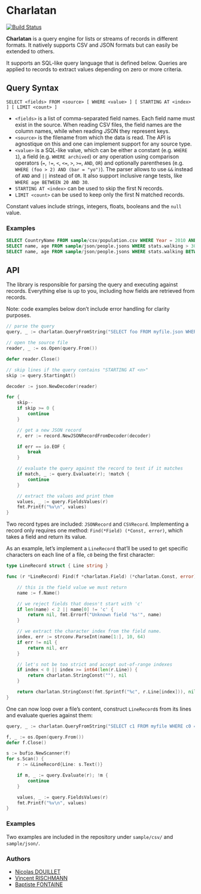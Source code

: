 # Charlatan

[![Build Status](https://travis-ci.org/BatchLabs/charlatan.svg?branch=master)](https://travis-ci.org/BatchLabs/charlatan)

**Charlatan** is a query engine for lists or streams of records in different
formats. It natively supports CSV and JSON formats but can easily be extended
to others.

It supports an SQL-like query language that is defined below. Queries are
applied to records to extract values depending on zero or more criteria.

## Query Syntax

```
SELECT <fields> FROM <source> [ WHERE <value> ] [ STARTING AT <index> ] [ LIMIT <count> ]
```

- `<fields>` is a list of comma-separated field names. Each field name must
  exist in the source. When reading CSV files, the field names are the column
  names, while when reading JSON they represent keys.
- `<source>` is the filename from which the data is read. The API is agnostique
  on this and one can implement support for any source type.
- `<value>` is a SQL-like value, which can be either a constant (e.g.
  `WHERE 1`), a field (e.g. `WHERE archived`) or any operation using comparison
  operators (`=`, `!=`, `<`, `<=`, `>`, `>=`, `AND`, `OR`) and optionally
  parentheses (e.g. `WHERE (foo > 2) AND (bar = "yo")`). The parser allows to
  use `&&` instead of `AND` and `||` instead of `OR`. It also support inclusive
  range tests, like `WHERE age BETWEEN 20 AND 30`.
- `STARTING AT <index>` can be used to skip the first N records.
- `LIMIT <count>` can be used to keep only the first N matched records.

Constant values include strings, integers, floats, booleans and the `null`
value.

### Examples

```sql
SELECT CountryName FROM sample/csv/population.csv WHERE Year = 2010 AND Value > 50000000 AND Value < 70000000
SELECT name, age FROM sample/json/people.jsons WHERE stats.walking > 30 AND stats.biking < 300
SELECT name, age FROM sample/json/people.jsons WHERE stats.walking BETWEEN 20 AND 100
```

## API

The library is responsible for parsing the query and executing against records.
Everything else is up to you, including how fields are retrieved from records.

Note: code examples below don’t include error handling for clarity purposes.

```go
// parse the query
query, _ := charlatan.QueryFromString("SELECT foo FROM myfile.json WHERE foo > 2")

// open the source file
reader, _ := os.Open(query.From())

defer reader.Close()

// skip lines if the query contains "STARTING AT <n>"
skip := query.StartingAt()

decoder := json.NewDecoder(reader)

for {
    skip--
    if skip >= 0 {
        continue
    }

    // get a new JSON record
    r, err := record.NewJSONRecordFromDecoder(decoder)

    if err == io.EOF {
        break
    }

    // evaluate the query against the record to test if it matches
    if match, _ := query.Evaluate(r); !match {
        continue
    }

    // extract the values and print them
    values, _ := query.FieldsValues(r)
    fmt.Printf("%v\n", values)
}
```

Two record types are included: `JSONRecord` and `CSVRecord`. Implementing a
record only requires one method: `Find(*Field) (*Const, error)`, which takes a
field and return its value.

As an example, let’s implement a `LineRecord` that’ll be used to get specific
characters on each line of a file, `c0` being the first character:

```go
type LineRecord struct { Line string }

func (r *LineRecord) Find(f *charlatan.Field) (*charlatan.Const, error) {

    // this is the field value we must return
    name := f.Name()

    // we reject fields that doesn't start with 'c'
    if len(name) < 2 || name[0] != 'c' {
        return nil, fmt.Errorf("Unknown field '%s'", name)
    }

    // we extract the character index from the field name.
    index, err := strconv.ParseInt(name[1:], 10, 64)
    if err != nil {
        return nil, err
    }

    // let's not be too strict and accept out-of-range indexes
    if index < 0 || index >= int64(len(r.Line)) {
        return charlatan.StringConst(""), nil
    }

    return charlatan.StringConst(fmt.Sprintf("%c", r.Line[index])), nil
}
```

One can now loop over a file’s content, construct `LineRecord`s from its lines
and evaluate queries against them:

```go
query, _ := charlatan.QueryFromString("SELECT c1 FROM myfile WHERE c0 = 'a'")

f, _ := os.Open(query.From())
defer f.Close()

s := bufio.NewScanner(f)
for s.Scan() {
    r := &LineRecord{Line: s.Text()}

    if m, _ := query.Evaluate(r); !m {
        continue
    }

    values, _ := query.FieldsValues(r)
    fmt.Printf("%v\n", values)
}
```

### Examples

Two examples are included in the repository under `sample/csv/` and
`sample/json/`.

### Authors

- [Nicolas DOUILLET](https://github.com/minimarcel)
- [Vincent RISCHMANN](https://github.com/vrischmann)
- [Baptiste FONTAINE](https://github.com/bfontaine)

